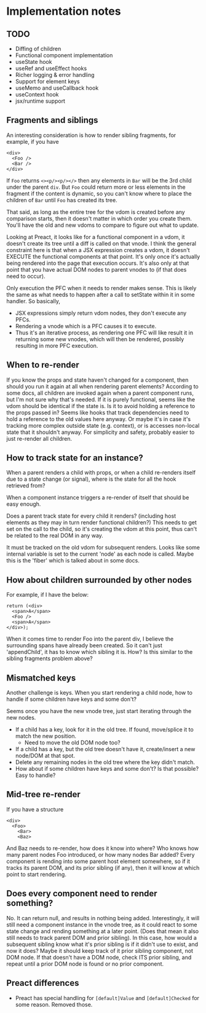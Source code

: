 # Implementation notes

## TODO

- Diffing of children
- Functional component implementation
- useState hook
- useRef and useEffect hooks
- Richer logging & error handling
- Support for element keys
- useMemo and useCallback hook
- useContext hook
- jsx/runtime support

## Fragments and siblings

An interesting consideration is how to render sibling fragments, for example, if
you have

    <div>
      <Foo />
      <Bar />
    </div>

If `Foo` returns `<><p/><p/></>` then any elements in `Bar` will be the 3rd child
under the parent `div`. But `Foo` could return more or less elements in the fragment
if the content is dynamic, so you can't know where to place the children of `Bar`
until `Foo` has created its tree.

That said, as long as the entire tree for the vdom is created before any comparison
starts, then it doesn't matter in which order you create them. You'll have the old
and new vdoms to compare to figure out what to update.

Looking at Preact, it looks like for a functional component in a vdom, it doesn't
create its tree until a diff is called on that vnode. I think the general constraint
here is that when a JSX expression creates a vdom, it doesn't EXECUTE the functional
components at that point. It's only once it's actually being rendered into the page
that execution occurs. It's also only at that point that you have actual DOM nodes
to parent vnodes to (if that does need to occur).

Only execution the PFC when it needs to render makes sense. This is likely the same
as what needs to happen after a call to setState within it in some handler. So basically,

- JSX expressions simply return vdom nodes, they don't execute any PFCs.
- Rendering a vnode which is a PFC causes it to execute.
- Thus it's an iterative process, as rendering one PFC will like result it in returning
  some new vnodes, which will then be rendered, possibly resulting in more PFC execution.

## When to re-render

If you know the props and state haven't changed for a component, then should you
run it again at all when rendering parent elements? According to some docs, all children
are invoked again when a parent component runs, but I'm not sure why that's needed.
If it is purely functional, seems like the vdom should be identical if the state is. Is
it to avoid holding a reference to the props passed in? Seems like hooks that track
dependencies need to hold a reference to the old values here anyway. Or maybe it's in
case it's tracking more complex outside state (e.g. context), or is accesses non-local
state that it shouldn't anyway. For simplicity and safety, probably easier to just
re-render all children.

## How to track state for an instance?

When a parent renders a child with props, or when a child re-renders itself due
to a state change (or signal), where is the state for all the hook retrieved from?

When a component instance triggers a re-render of itself that should be easy enough.

Does a parent track state for every child it renders? (including host elements as they
may in turn render functional children?) This needs to get set on the call to the child,
so it's creating the vdom at this point, thus can't be related to the real DOM in any way.

It must be tracked on the old vdom for subsequent renders. Looks like some internal
variable is set to the current 'node' as each node is called. Maybe this is the 'fiber'
which is talked about in some docs.

## How about children surrounded by other nodes

For example, if I have the below:

    return (<div>
      <span>A</span>
      <Foo />
      <span>A</span>
    </div>);
  
When it comes time to render Foo into the parent div, I believe the surrounding spans
have already been created. So it can't just 'appendChild', it has to know which sibling
it is. How? Is this similar to the sibling fragments problem above?

## Mismatched keys

Another challenge is keys. When you start rendering a child node, how to handle if
some children have keys and some don't?

Seems once you have the new vnode tree, just start iterating through the new nodes.

- If a child has a key, look for it in the old tree. If found, move/splice it to match the new position.
  - Need to move the old DOM node too?
- If a child has a key, but the old tree doesn't have it, create/insert a new node/DOM at that spot.
- Delete any remaining nodes in the old tree where the key didn't match.
- How about if some children have keys and some don't? Is that possible? Easy to handle?

## Mid-tree re-render

If you have a structure

    <div>
      <Foo>
        <Bar>
        <Baz>

And Baz needs to re-render, how does it know into where? Who knows how many parent
nodes Foo introduced, or how many nodes Bar added? Every component is rending into
some parent host element somewhere, so if it tracks its parent DOM, and its prior
sibling (if any), then it will know at which point to start rendering.

## Does every component need to render something?

No. It can return null, and results in nothing being added. Interestingly, it will
still need a component instance in the vnode tree, as it could react to some state
change and rending something at a later point. (Does that mean it also still needs
to track parent DOM and prior sibling). In this case, how would a subsequent sibling
know what it's prior sibling is if it didn't use to exist, and now it does? Maybe
it should keep track of it prior sibling component, not DOM node. If that doesn't
have a DOM node, check ITS prior sibling, and repeat until a prior DOM node is found
or no prior component.

## Preact differences

- Preact has special handling for `[default]Value` and `[default]Checked` for some reason. Removed those.
